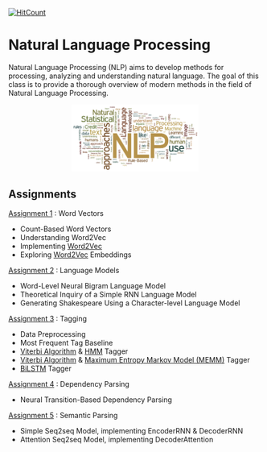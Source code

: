 [![HitCount](http://hits.dwyl.com/AvivYaniv/Natural-Language-Processing.svg)](http://hits.dwyl.com/AvivYaniv/Natural-Language-Processing)

# Natural Language Processing

Natural Language Processing (NLP) aims to develop methods for processing, analyzing and understanding natural language. The goal of this class is to provide a thorough overview of modern methods in the field of Natural Language Processing. 

<p align="center">
    <img src="https://github.com/AvivYaniv/Natural-Language-Processing/blob/master/logo/NLP.png" width="50%"/>
<p/>

## Assignments
[Assignment 1](https://github.com/AvivYaniv/Natural-Language-Processing/blob/master/nlp-hw1/hw1.pdf) : Word Vectors <br/>
- Count-Based Word Vectors <br/>
- Understanding Word2Vec <br/>
- Implementing [Word2Vec](https://en.wikipedia.org/wiki/Word2vec) <br/>
- Exploring [Word2Vec](https://en.wikipedia.org/wiki/Word2vec) Embeddings <br/>


[Assignment 2](https://github.com/AvivYaniv/Natural-Language-Processing/blob/master/nlp-hw2/nlp-hw2.pdf) : Language Models <br/>
- Word-Level Neural Bigram Language Model <br/>
- Theoretical Inquiry of a Simple RNN Language Model <br/>
- Generating Shakespeare Using a Character-level Language Model <br/>


[Assignment 3](https://github.com/AvivYaniv/Natural-Language-Processing/blob/master/nlp-hw3/nlp-hw3.pdf) : Tagging <br/>
- Data Preprocessing <br/>
- Most Frequent Tag Baseline <br/>
- [Viterbi Algorithm](https://en.wikipedia.org/wiki/Viterbi_algorithm) & [HMM](https://en.wikipedia.org/wiki/Hidden_Markov_model) Tagger <br/>
- [Viterbi Algorithm](https://en.wikipedia.org/wiki/Viterbi_algorithm) & [Maximum Entropy Markov Model (MEMM)](https://en.wikipedia.org/wiki/Maximum-entropy_Markov_model) Tagger <br/>
- [BiLSTM](https://en.wikipedia.org/wiki/Long_short-term_memory) Tagger <br/>


[Assignment 4](https://github.com/AvivYaniv/Natural-Language-Processing/blob/master/nlp-hw4/nlp-hw4.pdf) : Dependency Parsing <br/>
- Neural Transition-Based Dependency Parsing <br/>

[Assignment 5](https://github.com/AvivYaniv/Natural-Language-Processing/blob/master/nlp-hw5/nlp_hw5_sempar_seq2seq.ipynb) : Semantic Parsing <br/>
- Simple Seq2seq Model, implementing EncoderRNN & DecoderRNN <br/>
- Attention Seq2seq Model, implementing DecoderAttention <br/>

